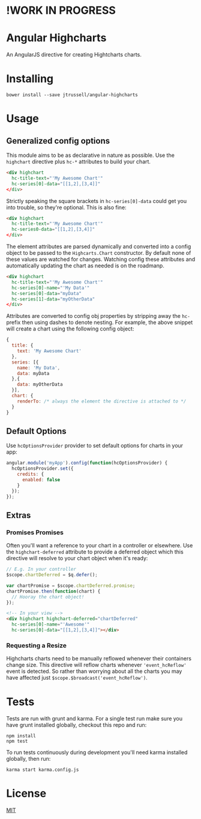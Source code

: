 # !WORK IN PROGRESS

# Angular Highcharts

An AngularJS directive for creating Hightcharts charts.

# Installing

```
bower install --save jtrussell/angular-highcharts
```

# Usage

## Generalized config options

This module aims to be as declarative in nature as possible. Use the `highchart`
directive plus `hc-*` attributes to build your chart.

```html
<div highchart
  hc-title-text="'My Awesome Chart'"
  hc-series[0]-data="[[1,2],[3,4]]"
</div>
```

Strictly speaking the square brackets in `hc-series[0]-data` could get you into
trouble, so they're optional. This is also fine:

```html
<div highchart
  hc-title-text="'My Awesome Chart'"
  hc-series0-data="[[1,2],[3,4]]"
</div>
```

The element attributes are parsed dynamically and converted into a config object
to be passed to the `Highcarts.Chart` constructor. By default none of these
values are watched for changes. Watching config these attributes and
automatically updating the chart as needed is on the roadmanp.

```html
<div highchart
  hc-title-text="'My Awesome Chart'"
  hc-series[0]-name="'My Data'"
  hc-series[0]-data="myData"
  hc-series[1]-data="myOtherData"
</div>
```

Attributes are converted to config obj properties by stripping away the `hc-`
prefix then using dashes to denote nesting. For example, the above snippet will
create a chart using the following config object:

```javascript
{
  title: {
    text: 'My Awesome Chart'
  },
  series: [{
    name: 'My Data',
    data: myData
  },{
    data: myOtherData
  }],
  chart: {
    renderTo: /* always the element the directive is attached to */
  }
}
```

## Default Options

Use `hcOptionsProvider` provider to set default options for charts in your app:

```javascript
angular.module('myApp').config(function(hcOptionsProvider) {
  hcOptionsProvider.set({
    credits: {
      enabled: false
    }
  });
});
```

## Extras

### Promises Promises

Often you'll want a reference to your chart in a controller or elsewhere. Use
the `highchart-deferred` attribute to provide a deferred object which this
directive will resolve to your chart object when it's ready:


```javascript
// E.g. In your controller
$scope.chartDeferred = $q.defer();

var chartPromise = $scope.chartDeferred.promise;
chartPromise.then(function(chart) {
  // Hooray the chart object!
});
```

```html
<!-- In your view -->
<div highchart highchart-deferred="chartDeferred"
  hc-series[0]-name="'Awesome'"
  hc-series[0]-data="[[1,2],[3,4]]"></div>
```

### Requesting a Resize

Highcharts charts need to be manually reflowed whenever their containers change
size. This directive will reflow charts whenever `'event_hcReflow'` event is
detected. So rather than worrying about all the charts you may have affected
just `$scope.$broadcast('event_hcReflow')`.


# Tests

Tests are run with grunt and karma. For a single test run make sure you have
grunt installed globally, checkout this repo and run:

```
npm install
npm test
```

To run tests continuously during development you'll need karma installed
globally, then run:

```
karma start karma.config.js
```

# License

[MIT](https://raw.github.com/jtrussell/angular-highcharts/master/LICENSE-MIT)
